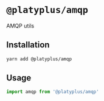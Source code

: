 # `@platyplus/amqp`

AMQP utils

## Installation

```sh
yarn add @platyplus/amqp
```

## Usage

```js
import amqp from '@platyplus/amqp'
```
